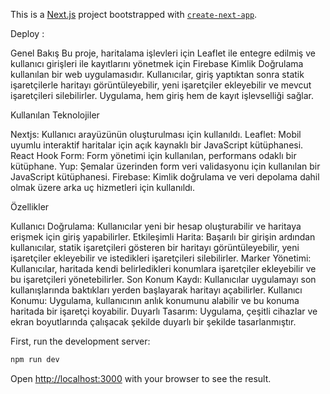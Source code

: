 This is a [Next.js](https://nextjs.org/) project bootstrapped with [`create-next-app`](https://github.com/vercel/next.js/tree/canary/packages/create-next-app).

Deploy :

Genel Bakış
Bu proje, haritalama işlevleri için Leaflet ile entegre edilmiş ve kullanıcı girişleri ile kayıtlarını yönetmek için Firebase Kimlik Doğrulama kullanılan bir web uygulamasıdır. Kullanıcılar, giriş yaptıktan sonra statik işaretçilerle haritayı görüntüleyebilir, yeni işaretçiler ekleyebilir ve mevcut işaretçileri silebilirler. Uygulama, hem giriş hem de kayıt işlevselliği sağlar.

Kullanılan Teknolojiler

Nextjs: Kullanıcı arayüzünün oluşturulması için kullanıldı.
Leaflet: Mobil uyumlu interaktif haritalar için açık kaynaklı bir JavaScript kütüphanesi.
React Hook Form: Form yönetimi için kullanılan, performans odaklı bir kütüphane.
Yup: Şemalar üzerinden form veri validasyonu için kullanılan bir JavaScript kütüphanesi.
Firebase: Kimlik doğrulama ve veri depolama dahil olmak üzere arka uç hizmetleri için kullanıldı.

Özellikler

Kullanıcı Doğrulama: Kullanıcılar yeni bir hesap oluşturabilir ve haritaya erişmek için giriş yapabilirler.
Etkileşimli Harita: Başarılı bir girişin ardından kullanıcılar, statik işaretçileri gösteren bir haritayı görüntüleyebilir, yeni işaretçiler ekleyebilir ve istedikleri işaretçileri silebilirler.
Marker Yönetimi: Kullanıcılar, haritada kendi belirledikleri konumlara işaretçiler ekleyebilir ve bu işaretçileri yönetebilirler.
Son Konum Kaydı: Kullanıcılar uygulamayı son kullanışlarında baktıkları yerden başlayarak haritayı açabilirler.
Kullanıcı Konumu: Uygulama, kullanıcının anlık konumunu alabilir ve bu konuma haritada bir işaretçi koyabilir.
Duyarlı Tasarım: Uygulama, çeşitli cihazlar ve ekran boyutlarında çalışacak şekilde duyarlı bir şekilde tasarlanmıştır.

First, run the development server:

```bash
npm run dev

```

Open [http://localhost:3000](http://localhost:3000) with your browser to see the result.


